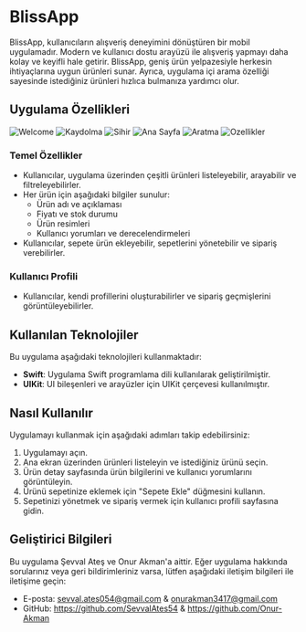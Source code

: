 # BlissApp
BlissApp, kullanıcıların alışveriş deneyimini dönüştüren bir mobil uygulamadır. Modern ve kullanıcı dostu arayüzü ile alışveriş yapmayı daha kolay ve keyifli hale getirir. BlissApp, geniş ürün yelpazesiyle herkesin ihtiyaçlarına uygun ürünleri sunar. Ayrıca, uygulama içi arama özelliği sayesinde istediğiniz ürünleri hızlıca bulmanıza yardımcı olur.

## Uygulama Özellikleri
![Welcome](https://github.com/SevvalAtes54/BlissApp/assets/116071942/a4b8ae0c-fa97-462f-9925-3d6648b221ce)
![Kaydolma](https://github.com/SevvalAtes54/BlissApp/assets/116071942/987fb024-abbc-48b4-8a3b-b9077c02677b)
![Sihir](https://github.com/SevvalAtes54/BlissApp/assets/116071942/25cdb788-4fd8-40c6-bfbe-8c78cb664fa2)
![Ana Sayfa](https://github.com/SevvalAtes54/BlissApp/assets/116071942/153c38d5-9405-464e-8376-eadd19932c77)
![Aratma](https://github.com/SevvalAtes54/BlissApp/assets/116071942/28cc7af3-ca4e-4a82-9756-68b3965ade0a)
![Ozellikler](https://github.com/SevvalAtes54/BlissApp/assets/116071942/4c65cfe3-af18-415f-a8de-f27a95530209)


### Temel Özellikler

- Kullanıcılar, uygulama üzerinden çeşitli ürünleri listeleyebilir, arayabilir ve filtreleyebilirler.
- Her ürün için aşağıdaki bilgiler sunulur:
  - Ürün adı ve açıklaması
  - Fiyatı ve stok durumu
  - Ürün resimleri
  - Kullanıcı yorumları ve derecelendirmeleri
- Kullanıcılar, sepete ürün ekleyebilir, sepetlerini yönetebilir ve sipariş verebilirler.

### Kullanıcı Profili

- Kullanıcılar, kendi profillerini oluşturabilirler ve sipariş geçmişlerini görüntüleyebilirler.

## Kullanılan Teknolojiler

Bu uygulama aşağıdaki teknolojileri kullanmaktadır:

- **Swift**: Uygulama Swift programlama dili kullanılarak geliştirilmiştir.
- **UIKit**: UI bileşenleri ve arayüzler için UIKit çerçevesi kullanılmıştır.

## Nasıl Kullanılır

Uygulamayı kullanmak için aşağıdaki adımları takip edebilirsiniz:

1. Uygulamayı açın.
2. Ana ekran üzerinden ürünleri listeleyin ve istediğiniz ürünü seçin.
3. Ürün detay sayfasında ürün bilgilerini ve kullanıcı yorumlarını görüntüleyin.
4. Ürünü sepetinize eklemek için "Sepete Ekle" düğmesini kullanın.
5. Sepetinizi yönetmek ve sipariş vermek için kullanıcı profili sayfasına gidin.

## Geliştirici Bilgileri

Bu uygulama Şevval Ateş ve Onur Akman'a aittir. Eğer uygulama hakkında sorularınız veya geri bildirimleriniz varsa, lütfen aşağıdaki iletişim bilgileri ile iletişime geçin:

- E-posta: sevval.ates054@gmail.com & onurakman3417@gmail.com
- GitHub: https://github.com/SevvalAtes54 & https://github.com/Onur-Akman
